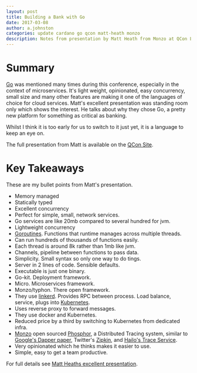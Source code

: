 ```yaml
---
layout: post
title: Building a Bank with Go
date: 2017-03-08
author: a.johnston
categories: update cardano go qcon matt-heath monzo
description: Notes from presentation by Matt Heath from Monzo at QCon London 2017.  He talks about choosing Go for it's concurrency model which is suited to low latency distributed systems.
---
```


# Summary
[Go](https://golang.org/) was mentioned many times during this conference, especially in the context of microservices.  It's light weight, opinionated, easy concurrency, small size and many other features are making it one of the languages of choice for cloud services. Matt's excellent presentation was standing room only which shows the interest.  He talks about why they chose Go, a pretty new platform for something as critical as banking.

Whilst I think it is too early for us to switch to it just yet, it is a language to keep an eye on.

The full presentation from Matt is available on the [QCon Site](https://qconlondon.com/london-2017/presentation/building-a-bank-with-Go).

# Key Takeaways
These are my bullet points from Matt's presentation.
* Memory managed
* Statically typed
* Excellent concurrency
* Perfect for simple, small, network services.
* Go services are like 20mb compared to several hundred for jvm.
* Lightweight concurrency
* [Goroutines](phttps://tour.golang.org/concurrency/1]).  Functions that runtime manages across multiple threads.
* Can run hundreds of thousands of functions easily.
* Each thread is around 8k rather than 1mb like jvm.
* Channels, pipeline between functions to pass data.
* Simplicity.  Small syntax so only one way to do tings. 
* Server in 2 lines of code.  Sensible defaults.
* Executable is just one binary.
* Go-kit. Deployment framework.
* Micro.  Microservices framework.
* Monzo/typhon.  There open framework.
* They use [linkerd](https://linkerd.io).  Provides RPC between process.  Load balance, service, plugs into [Kubernetes](https://kubernetes.io/).
* Uses reverse proxy to forward messages.
* They use docker and Kubernetes.
* Reduced price by a third by switching to Kubernetes from dedicated infra.
* [Monzo](https://github.com/monzo) open sourced [Phosphor](https://github.com/monzo/phosphor), a Distributed Tracing system, similar to [Google's Dapper paper](https://research.google.com/pubs/pub36356.html), Twitter's [Zipkin](http://zipkin.io/), and [Hailo's Trace Service](https://speakerdeck.com/mattheath/scaling-microservices-in-go-high-load-strategy-2015?slide=45). 
* Very opinionated which he thinks makes it easier to use.
* Simple, easy to get a team productive.

For full details see [Matt Heaths excellent presentation](https://qconlondon.com/london-2017/presentation/building-a-bank-with-Go).
